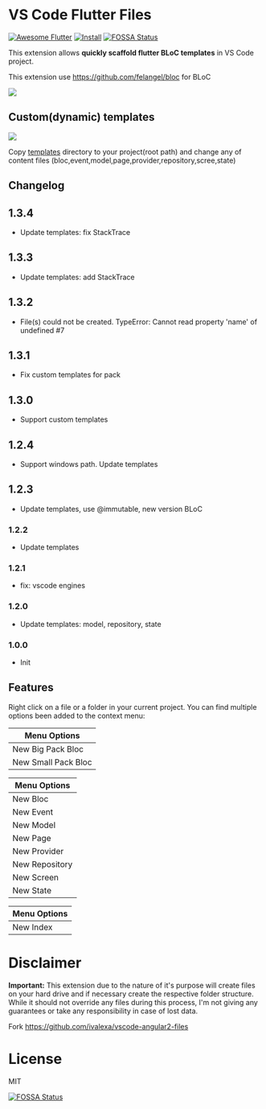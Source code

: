 # VS Code Flutter Files

[![Awesome Flutter](https://img.shields.io/badge/Awesome-Flutter-blue.svg?longCache=true&style=flat-square)](https://github.com/Solido/awesome-flutter#vscode)
[![Install](https://vsmarketplacebadge.apphb.com/installs-short/gornivv.vscode-flutter-files.svg)](https://marketplace.visualstudio.com/items?itemName=gornivv.vscode-flutter-files)
[![FOSSA Status](https://app.fossa.io/api/projects/git%2Bgithub.com%2FGorniv%2Fvscode-flutter-files.svg?type=shield)](https://app.fossa.io/projects/git%2Bgithub.com%2FGorniv%2Fvscode-flutter-files?ref=badge_shield)

This extension allows **quickly scaffold flutter BLoC templates** in VS Code project.

This extension use https://github.com/felangel/bloc for BLoC

![](https://github.com/Gorniv/vscode-flutter-files/raw/master/assets/flutter.gif)

## Custom(dynamic) templates

![](https://github.com/Gorniv/vscode-flutter-files/raw/master/assets/dynamic.gif)

Copy [templates](./templates) directory to your project(root path) and change any of content files (bloc,event,model,page,provider,repository,scree,state)

## Changelog

## 1.3.4

- Update templates: fix StackTrace

## 1.3.3

- Update templates: add StackTrace

## 1.3.2

- File(s) could not be created. TypeError: Cannot read property 'name' of undefined #7

## 1.3.1

- Fix custom templates for pack

## 1.3.0

- Support custom templates

## 1.2.4

- Support windows path. Update templates

## 1.2.3

- Update templates, use @immutable, new version BLoC

### 1.2.2

- Update templates

### 1.2.1

- fix: vscode engines

### 1.2.0

- Update templates: model, repository, state

### 1.0.0

- Init

## Features

Right click on a file or a folder in your current project.
You can find multiple options been added to the context menu:

| Menu Options        |
| ------------------- |
| New Big Pack Bloc   |
| New Small Pack Bloc |

| Menu Options   |
| -------------- |
| New Bloc       |
| New Event      |
| New Model      |
| New Page       |
| New Provider   |
| New Repository |
| New Screen     |
| New State      |

| Menu Options |
| ------------ |
| New Index    |

# Disclaimer

**Important:** This extension due to the nature of it's purpose will create
files on your hard drive and if necessary create the respective folder structure.
While it should not override any files during this process, I'm not giving any guarantees
or take any responsibility in case of lost data.

Fork https://github.com/ivalexa/vscode-angular2-files

# License

MIT


[![FOSSA Status](https://app.fossa.io/api/projects/git%2Bgithub.com%2FGorniv%2Fvscode-flutter-files.svg?type=large)](https://app.fossa.io/projects/git%2Bgithub.com%2FGorniv%2Fvscode-flutter-files?ref=badge_large)